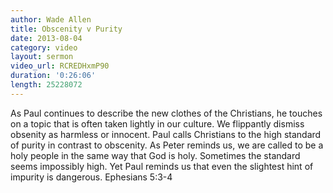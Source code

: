 ```yaml
--- 
author: Wade Allen 
title: Obscenity v Purity 
date: 2013-08-04 
category: video
layout: sermon
video_url: RCREDHxmP90
duration: '0:26:06'
length: 25228072 
---
```


As Paul continues to describe the new clothes of the Christians, he touches on a topic that is often taken lightly in our culture. We flippantly dismiss obsenity as harmless or innocent. Paul calls Christians to the high standard of purity in contrast to obscenity. As Peter reminds us, we are called to be a holy people in the same way that God is holy. Sometimes the standard seems impossibly high. Yet Paul reminds us that even the slightest hint of impurity is dangerous. Ephesians 5:3-4
